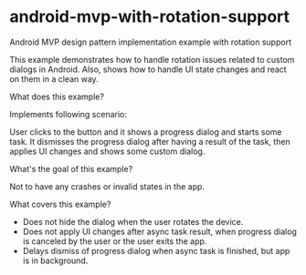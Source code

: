 # android-mvp-with-rotation-support
Android MVP design pattern implementation example with rotation support

This example demonstrates how to handle rotation issues related
to custom dialogs in Android.
Also, shows how to handle UI state changes and react on them in a clean way.

What does this example?

Implements following scenario:

User clicks to the button and it shows a progress dialog and starts some task.
It dismisses the progress dialog after having a result of the task, 
then applies UI changes and shows some custom dialog.

What's the goal of this example?

Not to have any crashes or invalid states in the app.

What covers this example?

- Does not hide the dialog when the user rotates the device.
- Does not apply UI changes after async task result, when progress 
  dialog is canceled by the user or the user exits the app.
- Delays dismiss of progress dialog when async task is finished, but app
  is in background.